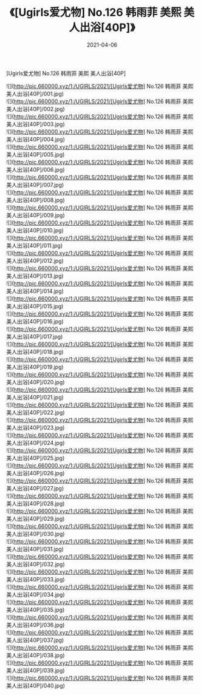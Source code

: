 ﻿---
layout: post
title:  《[Ugirls爱尤物] No.126 韩雨菲 美熙 美人出浴[40P]》
date:   2021-04-06
img: http://pic.660000.xyz/1:/UGIRLS/2021/[Ugirls爱尤物] No.126 韩雨菲 美熙 美人出浴[40P]/000.jpg
categories: [美女, 清纯, 唯美]
---

[Ugirls爱尤物] No.126 韩雨菲 美熙 美人出浴[40P]

  ![](http://pic.660000.xyz/1:/UGIRLS/2021/[Ugirls爱尤物] No.126 韩雨菲 美熙 美人出浴[40P]/001.jpg) <br> ![](http://pic.660000.xyz/1:/UGIRLS/2021/[Ugirls爱尤物] No.126 韩雨菲 美熙 美人出浴[40P]/002.jpg) <br> ![](http://pic.660000.xyz/1:/UGIRLS/2021/[Ugirls爱尤物] No.126 韩雨菲 美熙 美人出浴[40P]/003.jpg) <br> ![](http://pic.660000.xyz/1:/UGIRLS/2021/[Ugirls爱尤物] No.126 韩雨菲 美熙 美人出浴[40P]/004.jpg) <br> ![](http://pic.660000.xyz/1:/UGIRLS/2021/[Ugirls爱尤物] No.126 韩雨菲 美熙 美人出浴[40P]/005.jpg) <br> ![](http://pic.660000.xyz/1:/UGIRLS/2021/[Ugirls爱尤物] No.126 韩雨菲 美熙 美人出浴[40P]/006.jpg) <br> ![](http://pic.660000.xyz/1:/UGIRLS/2021/[Ugirls爱尤物] No.126 韩雨菲 美熙 美人出浴[40P]/007.jpg) <br> ![](http://pic.660000.xyz/1:/UGIRLS/2021/[Ugirls爱尤物] No.126 韩雨菲 美熙 美人出浴[40P]/008.jpg) <br> ![](http://pic.660000.xyz/1:/UGIRLS/2021/[Ugirls爱尤物] No.126 韩雨菲 美熙 美人出浴[40P]/009.jpg) <br> ![](http://pic.660000.xyz/1:/UGIRLS/2021/[Ugirls爱尤物] No.126 韩雨菲 美熙 美人出浴[40P]/010.jpg) <br> ![](http://pic.660000.xyz/1:/UGIRLS/2021/[Ugirls爱尤物] No.126 韩雨菲 美熙 美人出浴[40P]/011.jpg) <br> ![](http://pic.660000.xyz/1:/UGIRLS/2021/[Ugirls爱尤物] No.126 韩雨菲 美熙 美人出浴[40P]/012.jpg) <br> ![](http://pic.660000.xyz/1:/UGIRLS/2021/[Ugirls爱尤物] No.126 韩雨菲 美熙 美人出浴[40P]/013.jpg) <br> ![](http://pic.660000.xyz/1:/UGIRLS/2021/[Ugirls爱尤物] No.126 韩雨菲 美熙 美人出浴[40P]/014.jpg) <br> ![](http://pic.660000.xyz/1:/UGIRLS/2021/[Ugirls爱尤物] No.126 韩雨菲 美熙 美人出浴[40P]/015.jpg) <br> ![](http://pic.660000.xyz/1:/UGIRLS/2021/[Ugirls爱尤物] No.126 韩雨菲 美熙 美人出浴[40P]/016.jpg) <br> ![](http://pic.660000.xyz/1:/UGIRLS/2021/[Ugirls爱尤物] No.126 韩雨菲 美熙 美人出浴[40P]/017.jpg) <br> ![](http://pic.660000.xyz/1:/UGIRLS/2021/[Ugirls爱尤物] No.126 韩雨菲 美熙 美人出浴[40P]/018.jpg) <br> ![](http://pic.660000.xyz/1:/UGIRLS/2021/[Ugirls爱尤物] No.126 韩雨菲 美熙 美人出浴[40P]/019.jpg) <br> ![](http://pic.660000.xyz/1:/UGIRLS/2021/[Ugirls爱尤物] No.126 韩雨菲 美熙 美人出浴[40P]/020.jpg) <br> ![](http://pic.660000.xyz/1:/UGIRLS/2021/[Ugirls爱尤物] No.126 韩雨菲 美熙 美人出浴[40P]/021.jpg) <br> ![](http://pic.660000.xyz/1:/UGIRLS/2021/[Ugirls爱尤物] No.126 韩雨菲 美熙 美人出浴[40P]/022.jpg) <br> ![](http://pic.660000.xyz/1:/UGIRLS/2021/[Ugirls爱尤物] No.126 韩雨菲 美熙 美人出浴[40P]/023.jpg) <br> ![](http://pic.660000.xyz/1:/UGIRLS/2021/[Ugirls爱尤物] No.126 韩雨菲 美熙 美人出浴[40P]/024.jpg) <br> ![](http://pic.660000.xyz/1:/UGIRLS/2021/[Ugirls爱尤物] No.126 韩雨菲 美熙 美人出浴[40P]/025.jpg) <br> ![](http://pic.660000.xyz/1:/UGIRLS/2021/[Ugirls爱尤物] No.126 韩雨菲 美熙 美人出浴[40P]/026.jpg) <br> ![](http://pic.660000.xyz/1:/UGIRLS/2021/[Ugirls爱尤物] No.126 韩雨菲 美熙 美人出浴[40P]/027.jpg) <br> ![](http://pic.660000.xyz/1:/UGIRLS/2021/[Ugirls爱尤物] No.126 韩雨菲 美熙 美人出浴[40P]/028.jpg) <br> ![](http://pic.660000.xyz/1:/UGIRLS/2021/[Ugirls爱尤物] No.126 韩雨菲 美熙 美人出浴[40P]/029.jpg) <br> ![](http://pic.660000.xyz/1:/UGIRLS/2021/[Ugirls爱尤物] No.126 韩雨菲 美熙 美人出浴[40P]/030.jpg) <br> ![](http://pic.660000.xyz/1:/UGIRLS/2021/[Ugirls爱尤物] No.126 韩雨菲 美熙 美人出浴[40P]/031.jpg) <br> ![](http://pic.660000.xyz/1:/UGIRLS/2021/[Ugirls爱尤物] No.126 韩雨菲 美熙 美人出浴[40P]/032.jpg) <br> ![](http://pic.660000.xyz/1:/UGIRLS/2021/[Ugirls爱尤物] No.126 韩雨菲 美熙 美人出浴[40P]/033.jpg) <br> ![](http://pic.660000.xyz/1:/UGIRLS/2021/[Ugirls爱尤物] No.126 韩雨菲 美熙 美人出浴[40P]/034.jpg) <br> ![](http://pic.660000.xyz/1:/UGIRLS/2021/[Ugirls爱尤物] No.126 韩雨菲 美熙 美人出浴[40P]/035.jpg) <br> ![](http://pic.660000.xyz/1:/UGIRLS/2021/[Ugirls爱尤物] No.126 韩雨菲 美熙 美人出浴[40P]/036.jpg) <br> ![](http://pic.660000.xyz/1:/UGIRLS/2021/[Ugirls爱尤物] No.126 韩雨菲 美熙 美人出浴[40P]/037.jpg) <br> ![](http://pic.660000.xyz/1:/UGIRLS/2021/[Ugirls爱尤物] No.126 韩雨菲 美熙 美人出浴[40P]/038.jpg) <br> ![](http://pic.660000.xyz/1:/UGIRLS/2021/[Ugirls爱尤物] No.126 韩雨菲 美熙 美人出浴[40P]/039.jpg) <br> ![](http://pic.660000.xyz/1:/UGIRLS/2021/[Ugirls爱尤物] No.126 韩雨菲 美熙 美人出浴[40P]/040.jpg) <br>